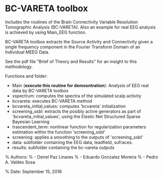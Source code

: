 # BC-VARETA toolbox

Includes the routines of the Brain Connectivity Variable Resolution
Tomographic Analysis (BC-VARETA). Also an example for real EEG analysis
is achieved by using Main_EEG function.

BC-VARETA toolbox extracts the Source Activity and Connectivity given
a single frequency component in the Fourier Transform Domain of an
Individual MEEG Data. 

See the pdf file "Brief of Theory and Results" for an insight to this methodology.

Functions and folder:
- Main (**execute this routine for demosntration**): Analysis of EEG real data by BC-VARETA toolbox
- xspectrum: computes the spectra of the simulated scalp activity 
- bcvareta: executes BC-VARETA method
- bcvareta_initial_values: computes 'bcvareta' initialization
- screening_ssbl: extracts the posibly active generators as part of 'bcvareta_initial_values', using the Elastic Net Structured Sparse Bayesian Learning
- trascendent_term: nonlinear function for regularization parameters estimation within the function 'screening_ssbl'     
- screening: applies a smoothing to the outputs of 'screening_ssbl'
- data: subfolder containing the EEG data, leadfield, sufraces.
- results: subfolder containing the bc-vareta outputs

% Authors:
% - Deirel Paz Linares
% - Eduardo Gonzalez Moreira
% - Pedro A. Valdes Sosa

% Date: September 15, 2018
